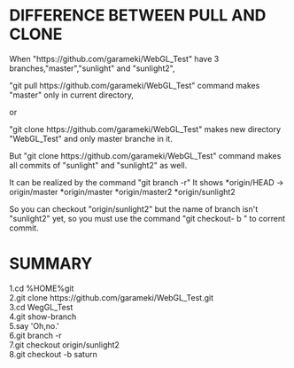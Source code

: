 #  DIFFERENCE BETWEEN PULL AND CLONE

When "https://<span></span>github.com/garameki/WebGL_Test" have 3 branches,"master","sunlight" and "sunlight2",  
  
"git pull https://<span></span>github.com/garameki/WebGL_Test" command makes "master" only in current directory,  

or  
  
"git clone https://<span></span>github.com/garameki/WebGL_Test" makes new directory "WebGL_Test" and only master branche in it.  


But "git clone https://<span></span>github.com/garameki/WebGL_Test" command makes all commits of "sunlight" and "sunlight2" as well.

It can be realized by the command "git branch -r"
It shows
 *origin/HEAD -> origin/master
 *origin/master
 *origin/master2
 *origin/sunlight2

So you can checkout "origin/sunlight2"
but the name of branch isn't "sunlight2" yet,
so you must use the command "git checkout- b <new-branch-name>" to corrent commit.

SUMMARY
========
1.cd %HOME%git  
2.git clone https://<span></span>github.com/garameki/WebGL_Test.git  
3.cd WegGL_Test  
4.git show-branch   
5.say 'Oh,no.'  
6.git branch -r  
7.git checkout origin/sunlight2  
8.git checkout -b saturn  

